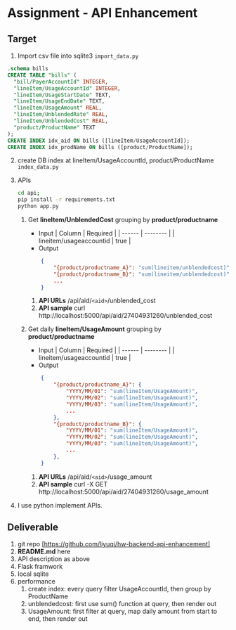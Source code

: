 # Assignment - API Enhancement

## Target
1. Import csv file into sqlite3 ```import_data.py```

```sql
.schema bills
CREATE TABLE "bills" (
  "bill/PayerAccountId" INTEGER,
  "lineItem/UsageAccountId" INTEGER,
  "lineItem/UsageStartDate" TEXT,
  "lineItem/UsageEndDate" TEXT,
  "lineItem/UsageAmount" REAL,
  "lineItem/UnblendedRate" REAL,
  "lineItem/UnblendedCost" REAL,
  "product/ProductName" TEXT
);
CREATE INDEX idx_aid ON bills ([lineItem/UsageAccountId]);
CREATE INDEX idx_prodName ON bills ([product/ProductName]);
```

2. create DB index at lineItem/UsageAccountId, product/ProductName ```index_data.py```
3. APIs
    ```sh
    cd api;
    pip install -r requirements.txt
    python app.py
    ```
    1. Get __lineItem/UnblendedCost__ grouping by __product/productname__
        - Input
          | Column | Required |
          | ------ | -------- |
          | lineitem/usageaccountid | true |
        - Output 
        ```JSON
            {
                "{product/productname_A}": "sum(lineitem/unblendedcost)",
                "{product/productname_B}": "sum(lineitem/unblendedcost)",
                ...
            }
        ```
        1. __API URLs__ /api/aid/`<aid>`/unblended_cost
        2. __API sample__   curl http://localhost:5000/api/aid/27404931260/unblended_cost


    2. Get daily __lineItem/UsageAmount__ grouping by __product/productname__
        - Input
          | Column | Required |
          | ------ | -------- |
          | lineitem/usageaccountid | true |
        - Output
        ```JSON
            {
                "{product/productname_A}": {
                    "YYYY/MM/01": "sum(lineItem/UsageAmount)",
                    "YYYY/MM/02": "sum(lineItem/UsageAmount)",
                    "YYYY/MM/03": "sum(lineItem/UsageAmount)",
                    ...
                },
                "{product/productname_B}": {
                    "YYYY/MM/01": "sum(lineItem/UsageAmount)",
                    "YYYY/MM/02": "sum(lineItem/UsageAmount)",
                    "YYYY/MM/03": "sum(lineItem/UsageAmount)",
                    ...
                },
            }
        ```
        1. __API URLs__ /api/aid/`<aid>`/usage_amount
        2. __API sample__   curl -X GET http://localhost:5000/api/aid/27404931260/usage_amount

4. I use python implement APIs.

## Deliverable
1. git repo [https://github.com/liyuqi/hw-backend-api-enhancement]
2. __README.md__ here
3. API description as above
4. Flask framwork
5. local sqlite
6. performance
    1. create index: every query filter UsageAccountId, then group by ProductName
    2. unblendedcost: first use sum() function at query, then render out
    3. UsageAmount: first filter at query, map daily amount from start to end, then render out